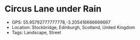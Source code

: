 # Circus Lane under Rain

- GPS: 55.95792777777778,-3.205416666666667
- Location: Stockbridge, Edinburgh, Scotland, United Kingdom
- Tags: Landscape, Street
